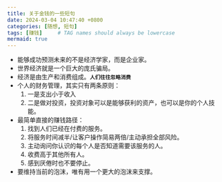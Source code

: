 ```yaml
---
title: 关于金钱的一些短句
date: 2024-03-04 10:47:40 +0800
categories: [随想, 短句]
tags: [赚钱]     # TAG names should always be lowercase
mermaid: true
---
```


- 能够成功预测未来的不是经济学家，而是企业家。
- 世界经济就是一个巨大的庞氏骗局。
- 经济是由生产和消费组成。__`人们往往忽略消费`__
- 个人的财务管理，其实只有两条原则：
    1. 一是支出小于收入
    2. 二是做对投资，投资对象可以是能够获利的资产，也可以是你的个人技能。
- 最简单直接的赚钱路径：
    1. 找到人们已经在付费的服务。
    2. 将服务时间减半/让客户操作简易两倍/主动承担全部风险。
    3. 主动询问你认识的每个人是否知道需要该服务的人。
    4. 收费高于其他所有人。
    5. 感到厌倦时也不要停止。
- 要维持当前的泡沫，唯有用一个更大的泡沫来支撑。